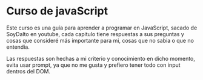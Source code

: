 # Curso de javaScript

Este curso es una guía para aprender a programar en JavaScript, sacado de SoyDalto en youtube, cada capitulo tiene respuestas a sus preguntas y cosas que consideré más importante para mi, cosas que no sabia o que no entendia.

Las respuestas son hechas a mi criterio y conocimiento en dicho momento, evita usar prompt, ya que no me gusta y prefiero tener todo con input dentros del DOM.


